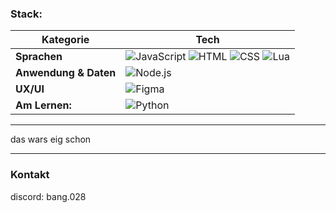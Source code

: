 
### Stack:

| **Kategorie**         | **Tech**                                                                                                                                                       |
|------------------------|---------------------------------------------------------------------------------------------------------------------------------------------------------------|
| **Sprachen**           | ![JavaScript](https://img.shields.io/badge/JavaScript-F7DF1E?logo=javascript&logoColor=black) ![HTML](https://img.shields.io/badge/HTML-E34F26?logo=html5&logoColor=white) ![CSS](https://img.shields.io/badge/CSS-1572B6?logo=css3&logoColor=white)  ![Lua](https://img.shields.io/badge/Lua-000080?logo=lua&logoColor=white) |
| **Anwendung & Daten**  | ![Node.js](https://img.shields.io/badge/Node.js-339933?logo=node.js&logoColor=white) |
| **UX/UI**              | ![Figma](https://img.shields.io/badge/Figma-F24E1E?logo=figma&logoColor=white) |
| **Am Lernen:**           | ![Python](https://img.shields.io/badge/Python-3776AB?logo=python&logoColor=white) |

---

<p align="center">
  <div>das wars eig schon</div>
</p>

---

### Kontakt

discord: bang.028
